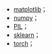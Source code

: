 - [matplotlib](./matplotlib.md)；
- [numpy](./numpy.md)；
- [PIL](./PIL.md)；
- [sklearn](./sklearn.md)；
- [torch](./torch.md)；